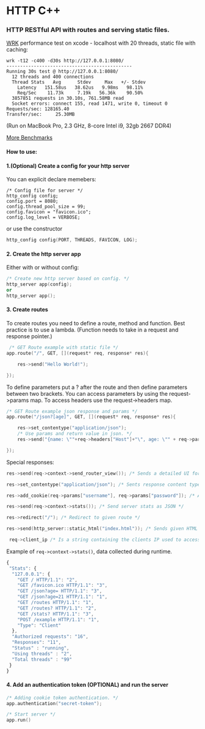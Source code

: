 # HTTP C++

### HTTP RESTful API with routes and serving static files.

[WRK](https://github.com/wg/wrk) performance test on xcode - localhost with 20 threads, static file with caching:
```
wrk -t12 -c400 -d30s http://127.0.0.1:8080/
----------------------------------------------
Running 30s test @ http://127.0.0.1:8080/
  12 threads and 400 connections
  Thread Stats   Avg      Stdev     Max   +/- Stdev
    Latency   151.58us   38.62us   9.98ms   98.11%
    Req/Sec    11.73k     7.19k   56.36k    90.50%
  3857851 requests in 30.10s, 761.58MB read
  Socket errors: connect 155, read 1471, write 0, timeout 0
Requests/sec: 128165.40
Transfer/sec:     25.30MB
```
(Run on MacBook Pro, 2.3 GHz, 8-core Intel i9, 32gb 2667 DDR4)

[More Benchmarks](Benchmarks.md)

#### How to use: 

#### 1.(Optional) Create a config for your http server

You can explicit declare memebers:
```c+
/* Config file for server */
http_config config;
config.port = 8080;
config.thread_pool_size = 99;
config.favicon = "favicon.ico";
config.log_level = VERBOSE;
```
or use the constructor
```c++
http_config config(PORT, THREADS, FAVICON, LOG);
```

#### 2. Create the http server app

Either with or without config:
```c++
/* Create new http server based on config. */
http_server app(config);
or
http_server app();
```

#### 3. Create routes

To create routes you need to define a route, method and function. Best practice is to use a lambda.
(Function needs to take in a request and response pointer.)
```c++
 /* GET Route example with static file */
app.route("/", GET, [](request* req, response* res){

    res->send("Hello World!");

});
```

To define parameters put a ? after the route and then define parameters between two brackets.
You can access parameters by using the request->params map.
To access headers use the request->headers map.
```c++
/* GET Route example json response and params */
app.route("/json?[age]", GET, [](request* req, response* res){

    res->set_contentype("application/json");
    /* Use params and return value in json. */
    res->send("{name: \""+req->headers["Host"]+"\", age: \"" + req->params["age"] + "\"}");

});
```

Special responses:
```c++
res->send(req->context->send_router_view()); /* Sends a detailed UI for all current routes */

res->set_contentype("application/json"); /* Sents response content type, default is text/html */

res->add_cookie(req->params["username"], req->params["password"]); /* Add a response cookie */

res->send(req->context->stats()); /* Send server stats as JSON */ 

res->redirect("/"); /* Redirect to given route */

res->send(http_server::static_html("index.html")); /* Sends given HTML file as response */

 req->client_ip /* Is a string containing the clients IP used to access the website */
```
Example of ```req->context->stats()```, data collected during runtime.
```javascript
{
 "Stats": {
  "127.0.0.1": {
    "GET / HTTP/1.1": "2",
    "GET /favicon.ico HTTP/1.1": "3",
    "GET /json?age= HTTP/1.1": "3",
    "GET /json?age=21 HTTP/1.1": "1",
    "GET /routes HTTP/1.1": "1",
    "GET /routes? HTTP/1.1": "2",
    "GET /stats? HTTP/1.1": "3",
    "POST /example HTTP/1.1": "1",
    "Type": "Client"
  },
  "Authorized requests": "16",
  "Responses": "11",
  "Status" : "running", 
  "Using threads" : "2", 
  "Total threads" : "99" 
 }
}
```

#### 4. Add an authentication token (OPTIONAL) and run the server
```c++
/* Adding cookie token authentication. */
app.authentication("secret-token"); 

/* Start server */
app.run()
```
